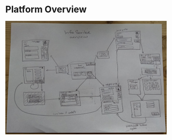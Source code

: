 Platform Overview
==========

![InfoScribe platform overview](https://raw.githubusercontent.com/InfoScribe/wireframes/master/images/platform_sketch.jpg)
